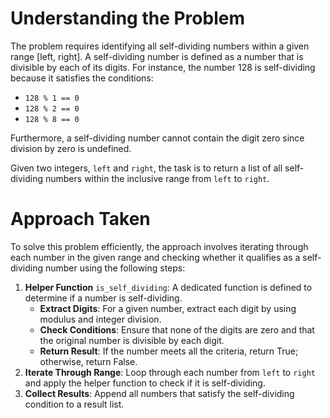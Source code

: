 # Understanding the Problem
The problem requires identifying all self-dividing numbers within a given range [left, right]. A self-dividing number is defined as a number that is divisible by each of its digits. For instance, the number 128 is self-dividing because it satisfies the conditions:

- `128 % 1 == 0`
- `128 % 2 == 0`
- `128 % 8 == 0`

Furthermore, a self-dividing number cannot contain the digit zero since division by zero is undefined.

Given two integers, `left` and `right`, the task is to return a list of all self-dividing numbers within the inclusive range from `left` to `right`.

# Approach Taken
To solve this problem efficiently, the approach involves iterating through each number in the given range and checking whether it qualifies as a self-dividing number using the following steps:

1. **Helper Function** `is_self_dividing`: A dedicated function is defined to determine if a number is self-dividing.  
    - **Extract Digits**: For a given number, extract each digit by using modulus and integer division.  
    - **Check Conditions**: Ensure that none of the digits are zero and that the original number is divisible by each digit.  
    - **Return Result**: If the number meets all the criteria, return True; otherwise, return False.  
2. **Iterate Through Range**: Loop through each number from `left` to `right` and apply the helper function to check if it is self-dividing.  
3. **Collect Results**: Append all numbers that satisfy the self-dividing condition to a result list.